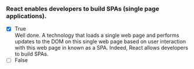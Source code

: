 ### React enables developers to build SPAs (single page applications).

- [x] True <br>
      Well done. A technology that loads a single web page and performs updates to the DOM on this single web page based on user interaction with this web page in known as a SPA. Indeed, React allows developers to build SPAs.
- [ ] False
